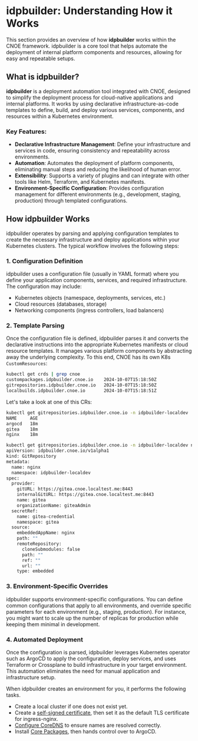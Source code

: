 # idpbuilder: Understanding How it Works
This section provides an overview of how **idpbuilder** works within the CNOE framework. idpbuilder is a core tool that helps automate the deployment of internal platform components and resources, allowing for easy and repeatable setups.

## What is idpbuilder?

**idpbuilder** is a deployment automation tool integrated with CNOE, designed to simplify the deployment process for cloud-native applications and internal platforms. It works by using declarative infrastructure-as-code templates to define, build, and deploy various services, components, and resources within a Kubernetes environment.

### Key Features:
- **Declarative Infrastructure Management**: Define your infrastructure and services in code, ensuring consistency and repeatability across environments.
- **Automation**: Automates the deployment of platform components, eliminating manual steps and reducing the likelihood of human error.
- **Extensibility**: Supports a variety of plugins and can integrate with other tools like Helm, Terraform, and Kubernetes manifests.
- **Environment-Specific Configuration**: Provides configuration management for different environments (e.g., development, staging, production) through templated configurations.

## How idpbuilder Works
idpbuilder operates by parsing and applying configuration templates to create the necessary infrastructure and deploy applications within your Kubernetes clusters. The typical workflow involves the following steps:

### 1. **Configuration Definition**
idpbuilder uses a configuration file (usually in YAML format) where you define your application components, services, and required infrastructure. The configuration may include:
- Kubernetes objects (namespace, deployments, services, etc.)
- Cloud resources (databases, storage)
- Networking components (ingress controllers, load balancers)

### 2. Template Parsing
Once the configuration file is defined, idpbuilder parses it and converts the declarative instructions into the appropriate Kubernetes manifests or cloud resource templates. It manages various platform components by abstracting away the underlying complexity. To this end, CNOE has its own K8s `CustomResources`:

```bash
kubectl get crds | grep cnoe
custompackages.idpbuilder.cnoe.io    2024-10-07T15:18:50Z
gitrepositories.idpbuilder.cnoe.io   2024-10-07T15:18:50Z
localbuilds.idpbuilder.cnoe.io       2024-10-07T15:18:51Z
```
Let's take a look at one of this CRs: 

```bash
kubectl get gitrepositories.idpbuilder.cnoe.io -n idpbuilder-localdev
NAME     AGE
argocd   18m
gitea    18m
nginx    18m
```

```bash
kubectl get gitrepositories.idpbuilder.cnoe.io -n idpbuilder-localdev nginx -o yaml
apiVersion: idpbuilder.cnoe.io/v1alpha1
kind: GitRepository
metadata:
  name: nginx
  namespace: idpbuilder-localdev
spec:
  provider:
    gitURL: https://gitea.cnoe.localtest.me:8443
    internalGitURL: https://gitea.cnoe.localtest.me:8443
    name: gitea
    organizationName: giteaAdmin
  secretRef:
    name: gitea-credential
    namespace: gitea
  source:
    embeddedAppName: nginx
    path: ""
    remoteRepository:
      cloneSubmodules: false
      path: ""
      ref: ""
      url: ""
    type: embedded
```

### 3. Environment-Specific Overrides
idpbuilder supports environment-specific configurations. You can define common configurations that apply to all environments, and override specific parameters for each environment (e.g., staging, production). For instance, you might want to scale up the number of replicas for production while keeping them minimal in development.

### 4. Automated Deployment
Once the configuration is parsed, idpbuilder leverages Kubernetes operator such as ArgoCD to apply the configuration, deploy services, and uses Terraform or Crossplane to build infrastructure in your target environment. This automation eliminates the need for manual application and infrastructure setup.

When idpbuilder creates an environment for you, it performs the following tasks.

- Create a local cluster if one does not exist yet.
- Create a [self-signed certificate](https://cnoe.io/docs/reference-implementation/installations/idpbuilder/how-it-works#self-signed-certificate), then set it as the default TLS certificate for ingress-nginx.
- [Configure CoreDNS](https://cnoe.io/docs/reference-implementation/installations/idpbuilder/how-it-works#in-cluster-dns-configuration) to ensure names are resolved correctly.
- Install [Core Packages](https://cnoe.io/docs/reference-implementation/installations/idpbuilder/how-it-works#core-packages), then hands control over to ArgoCD.